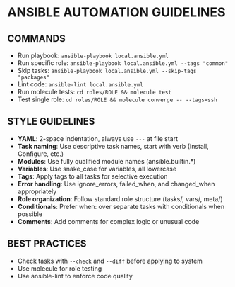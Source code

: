 # ANSIBLE AUTOMATION GUIDELINES

## COMMANDS
- Run playbook: `ansible-playbook local.ansible.yml`
- Run specific role: `ansible-playbook local.ansible.yml --tags "common"`
- Skip tasks: `ansible-playbook local.ansible.yml --skip-tags "packages"`
- Lint code: `ansible-lint local.ansible.yml`
- Run molecule tests: `cd roles/ROLE && molecule test`
- Test single role: `cd roles/ROLE && molecule converge -- --tags=ssh`

## STYLE GUIDELINES
- **YAML**: 2-space indentation, always use `---` at file start
- **Task naming**: Use descriptive task names, start with verb (Install, Configure, etc.)
- **Modules**: Use fully qualified module names (ansible.builtin.*)
- **Variables**: Use snake_case for variables, all lowercase
- **Tags**: Apply tags to all tasks for selective execution
- **Error handling**: Use ignore_errors, failed_when, and changed_when appropriately
- **Role organization**: Follow standard role structure (tasks/, vars/, meta/)
- **Conditionals**: Prefer when: over separate tasks with conditionals when possible
- **Comments**: Add comments for complex logic or unusual code

## BEST PRACTICES
- Check tasks with `--check` and `--diff` before applying to system
- Use molecule for role testing
- Use ansible-lint to enforce code quality
